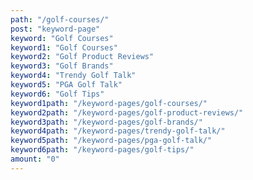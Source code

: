 ```yaml
---
path: "/golf-courses/"
post: "keyword-page"
keyword: "Golf Courses"
keyword1: "Golf Courses"
keyword2: "Golf Product Reviews"
keyword3: "Golf Brands"
keyword4: "Trendy Golf Talk"
keyword5: "PGA Golf Talk"
keyword6: "Golf Tips"
keyword1path: "/keyword-pages/golf-courses/"
keyword2path: "/keyword-pages/golf-product-reviews/"
keyword3path: "/keyword-pages/golf-brands/"
keyword4path: "/keyword-pages/trendy-golf-talk/"
keyword5path: "/keyword-pages/pga-golf-talk/"
keyword6path: "/keyword-pages/golf-tips/"
amount: "0"
---
```

